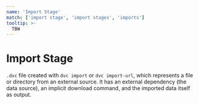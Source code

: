 ```yaml
---
name: 'Import Stage'
match: ['import stage', 'import stages', 'imports']
tooltip: >-
  TBW
---
```


# Import Stage

`.dvc` file created with `dvc import` or `dvc import-url`, which represents a
file or directory from an external source. It has an external dependency (the
data source), an implicit download command, and the imported data itself as
output.
